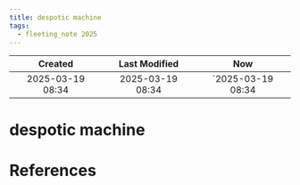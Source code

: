 ```yaml
---
title: despotic machine
tags:
  - fleeting_note 2025
---
```

|     Created      |  Last Modified   |       Now        |
|:----------------:|:----------------:|:----------------:|
| 2025-03-19 08:34 | 2025-03-19 08:34 | `2025-03-19 08:34|

# despotic machine

# References
